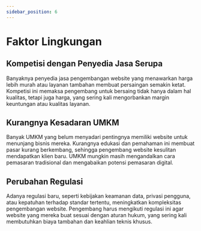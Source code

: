 ```yaml
---
sidebar_position: 6
---
```


# Faktor Lingkungan

## Kompetisi dengan Penyedia Jasa Serupa

Banyaknya penyedia jasa pengembangan website yang menawarkan harga lebih murah atau layanan tambahan membuat persaingan semakin ketat. Kompetisi ini memaksa pengembang untuk bersaing tidak hanya dalam hal kualitas, tetapi juga harga, yang sering kali mengorbankan margin keuntungan atau kualitas layanan.

## Kurangnya Kesadaran UMKM

Banyak UMKM yang belum menyadari pentingnya memiliki website untuk menunjang bisnis mereka. Kurangnya edukasi dan pemahaman ini membuat pasar kurang berkembang, sehingga pengembang website kesulitan mendapatkan klien baru. UMKM mungkin masih mengandalkan cara pemasaran tradisional dan mengabaikan potensi pemasaran digital.

## Perubahan Regulasi

Adanya regulasi baru, seperti kebijakan keamanan data, privasi pengguna, atau kepatuhan terhadap standar tertentu, meningkatkan kompleksitas pengembangan website. Pengembang harus mengikuti regulasi ini agar website yang mereka buat sesuai dengan aturan hukum, yang sering kali membutuhkan biaya tambahan dan keahlian teknis khusus.
